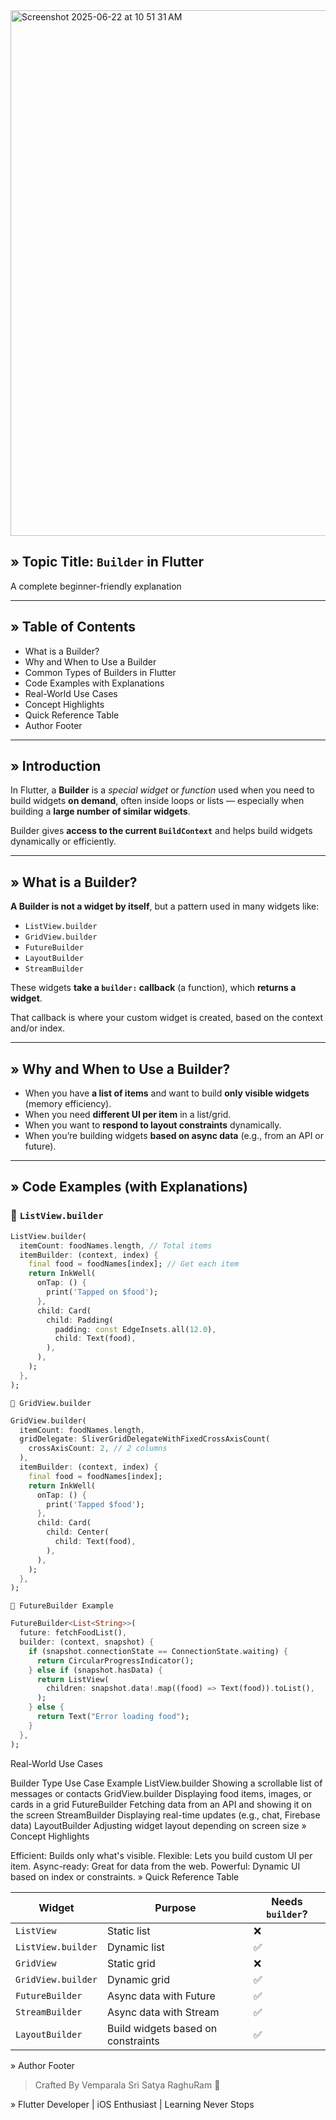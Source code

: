 <img width="841" alt="Screenshot 2025-06-22 at 10 51 31 AM" src="https://github.com/user-attachments/assets/501c98ee-809c-4376-b32d-6d38ae07c489" />

## » Topic Title: `Builder` in Flutter  
A complete beginner-friendly explanation  

---

## » Table of Contents
- What is a Builder?
- Why and When to Use a Builder
- Common Types of Builders in Flutter
- Code Examples with Explanations
- Real-World Use Cases
- Concept Highlights
- Quick Reference Table
- Author Footer

---

## » Introduction  
In Flutter, a **Builder** is a *special widget* or *function* used when you need to build widgets **on demand**, often inside loops or lists — especially when building a **large number of similar widgets**.

Builder gives **access to the current `BuildContext`** and helps build widgets dynamically or efficiently.

---

## » What is a Builder?

**A Builder is not a widget by itself**, but a pattern used in many widgets like:

- `ListView.builder`
- `GridView.builder`
- `FutureBuilder`
- `LayoutBuilder`
- `StreamBuilder`

These widgets **take a `builder:` callback** (a function), which **returns a widget**.

That callback is where your custom widget is created, based on the context and/or index.

---

## » Why and When to Use a Builder?

- When you have **a list of items** and want to build **only visible widgets** (memory efficiency).
- When you need **different UI per item** in a list/grid.
- When you want to **respond to layout constraints** dynamically.
- When you’re building widgets **based on async data** (e.g., from an API or future).

---

## » Code Examples (with Explanations)

### 🧱 `ListView.builder`

```dart
ListView.builder(
  itemCount: foodNames.length, // Total items
  itemBuilder: (context, index) {
    final food = foodNames[index]; // Get each item
    return InkWell(
      onTap: () {
        print('Tapped on $food');
      },
      child: Card(
        child: Padding(
          padding: const EdgeInsets.all(12.0),
          child: Text(food),
        ),
      ),
    );
  },
);
```
`🔳 GridView.builder`
```dart
GridView.builder(
  itemCount: foodNames.length,
  gridDelegate: SliverGridDelegateWithFixedCrossAxisCount(
    crossAxisCount: 2, // 2 columns
  ),
  itemBuilder: (context, index) {
    final food = foodNames[index];
    return InkWell(
      onTap: () {
        print('Tapped $food');
      },
      child: Card(
        child: Center(
          child: Text(food),
        ),
      ),
    );
  },
);
```
`🔄 FutureBuilder Example`

```dart
FutureBuilder<List<String>>(
  future: fetchFoodList(),
  builder: (context, snapshot) {
    if (snapshot.connectionState == ConnectionState.waiting) {
      return CircularProgressIndicator();
    } else if (snapshot.hasData) {
      return ListView(
        children: snapshot.data!.map((food) => Text(food)).toList(),
      );
    } else {
      return Text("Error loading food");
    }
  },
);
```

Real-World Use Cases

Builder Type	Use Case Example
ListView.builder	Showing a scrollable list of messages or contacts
GridView.builder	Displaying food items, images, or cards in a grid
FutureBuilder	Fetching data from an API and showing it on the screen
StreamBuilder	Displaying real-time updates (e.g., chat, Firebase data)
LayoutBuilder	Adjusting widget layout depending on screen size
» Concept Highlights

Efficient: Builds only what's visible.
Flexible: Lets you build custom UI per item.
Async-ready: Great for data from the web.
Powerful: Dynamic UI based on index or constraints.
» Quick Reference Table

| Widget            | Purpose                             | Needs `builder`? |
|-------------------|--------------------------------------|------------------|
| `ListView`        | Static list                          | ❌               |
| `ListView.builder`| Dynamic list                         | ✅               |
| `GridView`        | Static grid                          | ❌               |
| `GridView.builder`| Dynamic grid                         | ✅               |
| `FutureBuilder`   | Async data with Future               | ✅               |
| `StreamBuilder`   | Async data with Stream               | ✅               |
| `LayoutBuilder`   | Build widgets based on constraints   | ✅               |

» Author Footer

> Crafted By Vemparala Sri Satya RaghuRam 
> 
» Flutter Developer | iOS Enthusiast | Learning Never Stops
